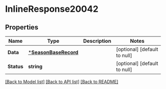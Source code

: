 # InlineResponse20042

## Properties
Name | Type | Description | Notes
------------ | ------------- | ------------- | -------------
**Data** | [***SeasonBaseRecord**](SeasonBaseRecord.md) |  | [optional] [default to null]
**Status** | **string** |  | [optional] [default to null]

[[Back to Model list]](../README.md#documentation-for-models) [[Back to API list]](../README.md#documentation-for-api-endpoints) [[Back to README]](../README.md)

